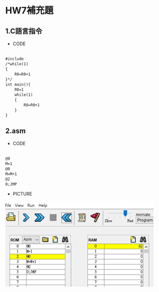 # HW7補充題

## 1.C語言指令
* CODE
<pre><code>
#include<stdio.h>
/*while(1)
{
    R0=R0+1
}*/
int main(){
    R0=1
    while(1)
    {
        R0=R0+1
    }
}
</code></pre>

## 2.asm
* CODE
<pre><code>
@0
M=1
@0
M=M+1
@2
0;JMP
</code></pre>

* PICTURE

<img src="計算機/hw7補充.jpg" >